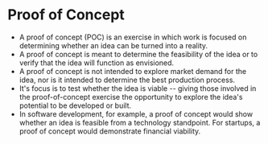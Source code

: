 # Proof of Concept

- A proof of concept (POC) is an exercise in which work is focused on determining whether an idea can be turned into a reality. 
- A proof of concept is meant to determine the feasibility of the idea or to verify that the idea will function as envisioned.
- A proof of concept is not intended to explore market demand for the idea, nor is it intended to determine the best production process.
- It's focus is to test whether the idea is viable -- giving those involved in the proof-of-concept exercise the opportunity to explore the idea's potential to be developed or built.
- In software development, for example, a proof of concept would show whether an idea is feasible from a technology standpoint. For startups, a proof of concept would demonstrate financial viability.
